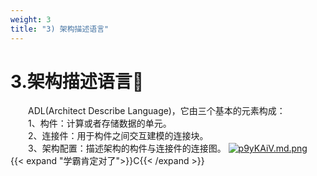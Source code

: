 ```yaml
---
weight: 3
title: "3) 架构描述语言"
---
```


# 3.架构描述语言🏁
&emsp;&emsp;ADL(Architect Describe Language)，它由三个基本的元素构成：\
&emsp;&emsp;1、构件：计算或者存储数据的单元。\
&emsp;&emsp;2、连接件：用于构件之间交互建模的连接块。\
&emsp;&emsp;3、架构配置：描述架构的构件与连接件的连接图。
[![p9yKAiV.md.png](https://s1.ax1x.com/2023/05/12/p9yKAiV.md.png)](https://imgse.com/i/p9yKAiV)\
{{< expand "学霸肯定对了">}}C{{< /expand >}}